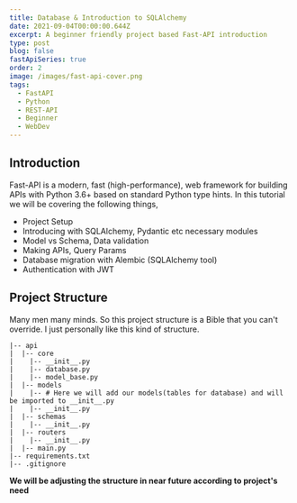 ```yaml
---
title: Database & Introduction to SQLAlchemy
date: 2021-09-04T00:00:00.644Z
excerpt: A beginner friendly project based Fast-API introduction
type: post
blog: false
fastApiSeries: true
order: 2
image: /images/fast-api-cover.png
tags:
  - FastAPI
  - Python
  - REST-API
  - Beginner
  - WebDev
---
```


## Introduction
Fast-API is a modern, fast (high-performance), web framework for building APIs with Python 3.6+ based on standard Python type hints. In this tutorial we will be covering the following things,
* Project Setup
* Introducing with SQLAlchemy, Pydantic etc necessary modules
* Model vs Schema, Data validation
* Making APIs, Query Params
* Database migration with Alembic (SQLAlchemy tool)
* Authentication with JWT

## Project Structure
Many men many minds. So this project structure is a Bible that you can't override. I just personally like this kind of structure.

```
|-- api
|  |-- core
|    |-- __init__.py
|    |-- database.py
|    |-- model_base.py
|  |-- models
|    |-- # Here we will add our models(tables for database) and will be imported to __init__.py
|    |-- __init__.py
|  |-- schemas
|    |-- __init__.py
|  |-- routers
|    |-- __init__.py
|  |-- main.py
|-- requirements.txt
|-- .gitignore
```
**We will be adjusting the structure in near future according to project's need**


